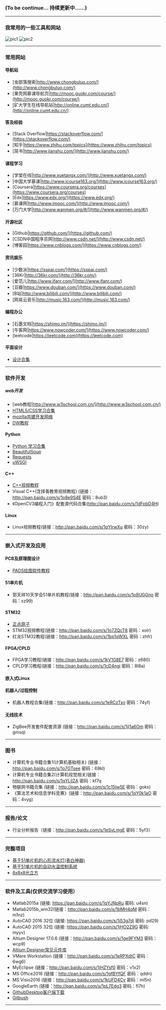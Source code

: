 
### (To be continue... 持续更新中......)

---
### 我常用的一些工具和网站
![pic1](https://github.com/liuqidev/Learning-Resourses/blob/master/pic1.JPG?raw=true)
![pic2](https://github.com/liuqidev/Learning-Resourses/blob/master/pic2.JPG?raw=true)

---
### 常用网站
#### 导航站
- [虫部落搜索|http://www.chongbuluo.com/](http://www.chongbuluo.com/)
- [果壳网慕课导航页|http://mooc.guokr.com/course/](http://mooc.guokr.com/course/)
- [矿大学生在线导航站|http://online.cumt.edu.cn/](http://online.cumt.edu.cn/)

#### 答及经验
- [Stack Overflow|https://stackoverflow.com/](https://stackoverflow.com/)
- [知乎|https://www.zhihu.com/topics](https://www.zhihu.com/topics)
- [简书|http://www.jianshu.com/](http://www.jianshu.com/)

#### 课程学习
- [学堂在线|http://www.xuetangx.com/](http://www.xuetangx.com/)
- [中国大学慕课|http://www.icourse163.org/](http://www.icourse163.org/)
- [Coursera|https://www.coursera.org/courses](https://www.coursera.org/courses)
- [Edx|https://www.edx.org/](https://www.edx.org/)
- [慕课网|http://www.imooc.com/](http://www.imooc.com/)
- [万门大学|http://www.wanmen.org/#/](http://www.wanmen.org/#/)

#### 开源社区
- [Github|https://github.com/](https://github.com/)
- [CSDN中国程序员网|http://www.csdn.net/](http://www.csdn.net/)
- [博客园|https://www.cnblogs.com/](https://www.cnblogs.com/)

#### 资讯娱乐
- [少数派|https://sspai.com/](https://sspai.com/)
- [36Kr|http://36kr.com/](http://36kr.com/)
- [爱范儿|http://www.ifanr.com/](http://www.ifanr.com/)
- [豆瓣|https://www.douban.com/](https://www.douban.com/)
- [B站|http://www.bilibili.com/](http://www.bilibili.com/)
- [网易云音乐|http://music.163.com/](http://music.163.com/)

#### 编程办公
- [石墨文档|https://shimo.im/](https://shimo.im/)
- [牛客网|https://www.nowcoder.com/](https://www.nowcoder.com/)
- [leetcode|https://leetcode.com](https://leetcode.com)

#### 平面设计
+ [设计合集](https://github.com/timmy3131/design-resource)
---
### 软件开发
##### web开发
+ [web教程|http://www.w3school.com.cn/](http://www.w3school.com.cn/)
+ [HTML5/CSS学习合集](http://www.runoob.com/)
+ [mozilla共建开发网络](https://developer.mozilla.org/zh-CN/)
+ [DW教程](http://pan.baidu.com/s/1nvv6PEp)

#### Python
+ [Python 学习合集](https://www.zhihu.com/question/20039623)
+ [BeautifulSoup](https://www.crummy.com/software/BeautifulSoup/bs4/doc/)
+ [Requests](http://docs.python-requests.org/en/master/)
+ [uWSGI](http://uwsgi-docs.readthedocs.io/en/latest/WSGIquickstart.html)

#### C++
+ [C++视频教程](http://pan.baidu.com/s/1misReek)
+ Visual C++(含择善教育视频教程) (链接：http://pan.baidu.com/s/1o8e9S4E 密码：8ub3)
+ 《OpenCV3编程入门》配套源代码合集(http://pan.baidu.com/s/1dFpbD4H)

#### Linux
+ Linux视频教程(链接：http://pan.baidu.com/s/1qYlrwXu 密码：30zy)

---
### 嵌入式开发及应用

#### PCB及原理图设计
+ [PADS绘图软件教程](http://pan.baidu.com/s/1sl58f3R)

#### 51单片机
- 郭天祥10天学会51单片机教程(链接：http://pan.baidu.com/s/1o8UGGno 密码：xz99)

#### STM32
- [正点原子](http://www.openedv.com/thread-13912-1-1.html)
- STM32视频教程(链接：http://pan.baidu.com/s/1o7ZQcT8 密码：xoir)
- 红龙STM32教程(链接：http://pan.baidu.com/s/1bp1qWXL 密码：zhfr)

#### FPGA/CPLD
+ FPGA学习教程(链接：http://pan.baidu.com/s/1kV1G8E7 密码：z680)
+ CPLD学习教程(链接：http://pan.baidu.com/s/1cD4ngi 密码：8l8a)

#### 嵌入式Linux

#### 机器人/过程控制
+ 机器人教程合集(链接：http://pan.baidu.com/s/1eRCzTxo 密码：74yf)

#### 无线技术
+ ZigBee开发套件配套资源 (链接：http://pan.baidu.com/s/1jI1a6Om 密码：gmsq)

---
### 图书
+ 计算机专业书籍合集1(计算机基础相关) (链接：http://pan.baidu.com/s/1o7GTsee 密码：69kl)
+ 计算机专业书籍合集2(计算机视觉相关)链接：http://pan.baidu.com/s/1qYLjlZA 密码：kf7q
+ 物联网书籍合集 (链接：http://pan.baidu.com/s/1c15Iw5E 密码：goks)
+ 《算法艺术和信息学科竞赛》(链接：http://pan.baidu.com/s/1qY0k1aO 密码：4vyg)

---
### 报告/论文
- 行业分析报告（链接：http://pan.baidu.com/s/1eSvLmgE 密码：5yf3）

---

### 完整项目
+ [基于51单片机的心形流水灯(表白神器)](https://github.com/icurious/heart_shape_light)
+ [基于51单片机的自动水温控制系统](https://github.com/icurious/auto_temperture_controler)
+ [8x8x8光立方](https://github.com/icurious/8x8x8_light_cubic)

---

### 软件及工具(仅供交流学习使用）
- Matlab2015a (链接: https://pan.baidu.com/s/1qYJNpRu 密码: u4sn)
- Matlab2015b_win32(链接：http://pan.baidu.com/s/1bMH4qM 密码：m1nz)
- AutoCAD 2016 32位 (链接: https://pan.baidu.com/s/1i53g7dj 密码: pd29)
- AutoCAD 2015 32位 (链接: https://pan.baidu.com/s/1jHO2Z9G 密码: myyv)
- Altium Designer 17.0.6 (链接：http://pan.baidu.com/s/1ge9FYM3 密码：wcp9)
- [Altium Designer常见元件库](http://pan.baidu.com/s/1dFkrQvR)
- VMare Workstation (链接：http://pan.baidu.com/s/1eRPXdtC 密码：6wg6)
- MyEclipse (链接：http://pan.baidu.com/s/1jHZYsf0 密码：v1x2)
- MS Office2016 (链接：http://pan.baidu.com/s/1gfBYfQF 密码：qddn)
- MS Visio2016 (链接：http://pan.baidu.com/s/1kUFD4Cv 密码：ml5n)
- GoogleEarth (链接：http://pan.baidu.com/s/1pL7Edg3 密码：fl7h)
- [GithubDesktop客户端下载](https://desktop.github.com/)
- [Gitbush](https://git-for-windows.github.io/)

---
